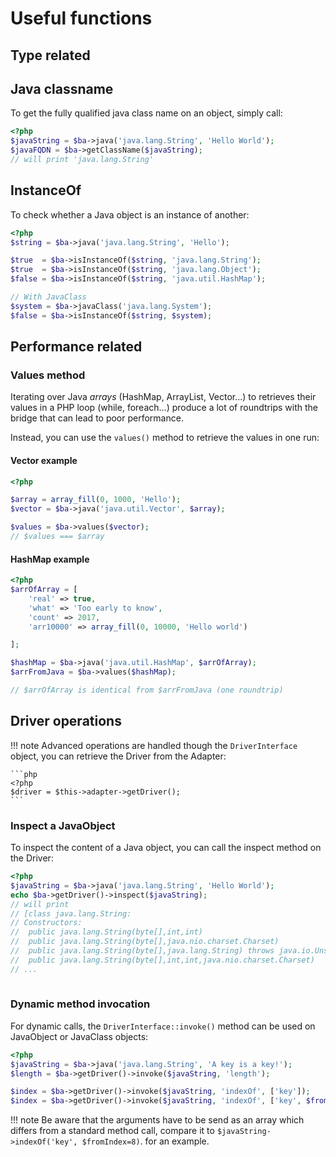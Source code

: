 # Useful functions
   
## Type related
                          
## Java classname

To get the fully qualified java class name on an object, simply call:

```php
<?php
$javaString = $ba->java('java.lang.String', 'Hello World');
$javaFQDN = $ba->getClassName($javaString);
// will print 'java.lang.String'
```

## InstanceOf

To check whether a Java object is an instance of another:

```php
<?php
$string = $ba->java('java.lang.String', 'Hello');

$true  = $ba->isInstanceOf($string, 'java.lang.String');
$true  = $ba->isInstanceOf($string, 'java.lang.Object');
$false = $ba->isInstanceOf($string, 'java.util.HashMap');

// With JavaClass
$system = $ba->javaClass('java.lang.System');
$false = $ba->isInstanceOf($string, $system);

```

## Performance related

### Values method

Iterating over Java *arrays* (HashMap, ArrayList, Vector...) to retrieves 
their values in a PHP loop (while, foreach...) produce a lot of roundtrips 
with the bridge that can lead to poor performance.

Instead, you can use the `values()` method to retrieve the values in one run: 


#### Vector example

```php
<?php

$array = array_fill(0, 1000, 'Hello');
$vector = $ba->java('java.util.Vector', $array);

$values = $ba->values($vector);
// $values === $array 

```

#### HashMap example


```php
<?php
$arrOfArray = [
    'real' => true,
    'what' => 'Too early to know',
    'count' => 2017,
    'arr10000' => array_fill(0, 10000, 'Hello world')

];

$hashMap = $ba->java('java.util.HashMap', $arrOfArray);
$arrFromJava = $ba->values($hashMap);

// $arrOfArray is identical from $arrFromJava (one roundtrip) 
```




## Driver operations

!!! note
    Advanced operations are handled though the `DriverInterface` object, you can
    retrieve the Driver from the Adapter:
    
    ```php
    <?php
    $driver = $this->adapter->getDriver();
    ```

     
### Inspect a JavaObject
  
To inspect the content of a Java object, you can call the inspect method on the Driver:
  
```php
<?php
$javaString = $ba->java('java.lang.String', 'Hello World');
echo $ba->getDriver()->inspect($javaString);
// will print
// [class java.lang.String:
// Constructors:
//  public java.lang.String(byte[],int,int)
//  public java.lang.String(byte[],java.nio.charset.Charset)
//  public java.lang.String(byte[],java.lang.String) throws java.io.UnsupportedEncodingException
//  public java.lang.String(byte[],int,int,java.nio.charset.Charset)
// ...
  
```
  
### Dynamic method invocation

For dynamic calls, the `DriverInterface::invoke()` method can be used on JavaObject or
JavaClass objects:

```php
<?php
$javaString = $ba->java('java.lang.String', 'A key is a key!');
$length = $ba->getDriver()->invoke($javaString, 'length');

$index = $ba->getDriver()->invoke($javaString, 'indexOf', ['key']);
$index = $ba->getDriver()->invoke($javaString, 'indexOf', ['key', $fromIndex=8]);
```

!!! note
    Be aware that the arguments have to be send as an array which differs from 
    a standard method call, compare it to `$javaString->indexOf('key', $fromIndex=8)`.
    for an example. 
  
